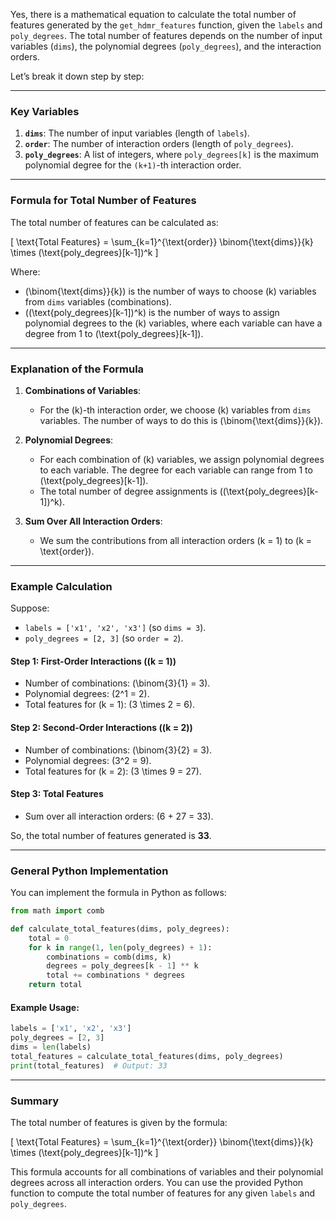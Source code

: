 Yes, there is a mathematical equation to calculate the total number of features generated by the `get_hdmr_features` function, given the `labels` and `poly_degrees`. The total number of features depends on the number of input variables (`dims`), the polynomial degrees (`poly_degrees`), and the interaction orders.

Let’s break it down step by step:

---

### Key Variables
1. **`dims`**: The number of input variables (length of `labels`).
2. **`order`**: The number of interaction orders (length of `poly_degrees`).
3. **`poly_degrees`**: A list of integers, where `poly_degrees[k]` is the maximum polynomial degree for the `(k+1)`-th interaction order.

---

### Formula for Total Number of Features
The total number of features can be calculated as:

\[
\text{Total Features} = \sum_{k=1}^{\text{order}} \binom{\text{dims}}{k} \times (\text{poly\_degrees}[k-1])^k
\]

Where:
- \(\binom{\text{dims}}{k}\) is the number of ways to choose \(k\) variables from `dims` variables (combinations).
- \((\text{poly\_degrees}[k-1])^k\) is the number of ways to assign polynomial degrees to the \(k\) variables, where each variable can have a degree from 1 to \(\text{poly\_degrees}[k-1]\).

---

### Explanation of the Formula
1. **Combinations of Variables**:
   - For the \(k\)-th interaction order, we choose \(k\) variables from `dims` variables. The number of ways to do this is \(\binom{\text{dims}}{k}\).

2. **Polynomial Degrees**:
   - For each combination of \(k\) variables, we assign polynomial degrees to each variable. The degree for each variable can range from 1 to \(\text{poly\_degrees}[k-1]\).
   - The total number of degree assignments is \((\text{poly\_degrees}[k-1])^k\).

3. **Sum Over All Interaction Orders**:
   - We sum the contributions from all interaction orders \(k = 1\) to \(k = \text{order}\).

---

### Example Calculation
Suppose:
- `labels = ['x1', 'x2', 'x3']` (so `dims = 3`).
- `poly_degrees = [2, 3]` (so `order = 2`).

#### Step 1: First-Order Interactions (\(k = 1\))
- Number of combinations: \(\binom{3}{1} = 3\).
- Polynomial degrees: \(2^1 = 2\).
- Total features for \(k = 1\): \(3 \times 2 = 6\).

#### Step 2: Second-Order Interactions (\(k = 2\))
- Number of combinations: \(\binom{3}{2} = 3\).
- Polynomial degrees: \(3^2 = 9\).
- Total features for \(k = 2\): \(3 \times 9 = 27\).

#### Step 3: Total Features
- Sum over all interaction orders: \(6 + 27 = 33\).

So, the total number of features generated is **33**.

---

### General Python Implementation
You can implement the formula in Python as follows:

```python
from math import comb

def calculate_total_features(dims, poly_degrees):
    total = 0
    for k in range(1, len(poly_degrees) + 1):
        combinations = comb(dims, k)
        degrees = poly_degrees[k - 1] ** k
        total += combinations * degrees
    return total
```

#### Example Usage:
```python
labels = ['x1', 'x2', 'x3']
poly_degrees = [2, 3]
dims = len(labels)
total_features = calculate_total_features(dims, poly_degrees)
print(total_features)  # Output: 33
```

---

### Summary
The total number of features is given by the formula:

\[
\text{Total Features} = \sum_{k=1}^{\text{order}} \binom{\text{dims}}{k} \times (\text{poly\_degrees}[k-1])^k
\]

This formula accounts for all combinations of variables and their polynomial degrees across all interaction orders. You can use the provided Python function to compute the total number of features for any given `labels` and `poly_degrees`.